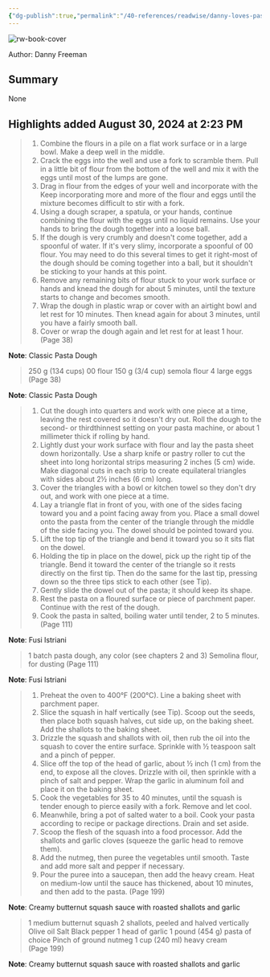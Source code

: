 ```yaml
---
{"dg-publish":true,"permalink":"/40-references/readwise/danny-loves-pasta/","tags":["rw/books"]}
---
```


![rw-book-cover](https://books.google.com/books/content?id=PNWOEAAAQBAJ&printsec=frontcover&img=1&zoom=5&source=public)
  
Author: Danny Freeman

## Summary

None

## Highlights added August 30, 2024 at 2:23 PM
>1. Combine the flours in a pile on a flat work surface or in a large bowl. Make a deep well in the middle.
>2. Crack the eggs into the well and use a fork to scramble them. Pull in a little bit of flour from the bottom of the well and mix it with the eggs until most of the lumps are gone.
>3. Drag in flour from the edges of your well and incorporate with the Keep incorporating more and more of the flour and eggs until the mixture becomes difficult to stir with a fork.
>4. Using a dough scraper, a spatula, or your hands, continue combining the flour with the eggs until no liquid remains. Use your hands to bring the dough together into a loose ball.
>5. If the dough is very crumbly and doesn't come together, add a spoonful of water. If it's very slimy, incorporate a spoonful of 00 flour. You may need to do this several times to get it right-most of the dough should be coming together into a ball, but it shouldn't be sticking to your hands at this point.
>6. Remove any remaining bits of flour stuck to your work surface or hands and knead the dough for about 5 minutes, until the texture starts to change and becomes smooth.
>7. Wrap the dough in plastic wrap or cover with an airtight bowl and let rest for 10 minutes. Then knead again for about 3 minutes, until you have a fairly smooth ball.
>8. Cover or wrap the dough again and let rest for at least 1 hour. (Page 38)

**Note**: 
Classic Pasta Dough

>250 g (134 cups) 00 flour
>150 g (3/4 cup) semola flour
>4 large eggs (Page 38)

**Note**: 
Classic Pasta Dough

>1. Cut the dough into quarters and work with one piece at a time, leaving the rest covered so it doesn't dry out. Roll the dough to the second- or thirdthinnest setting on your pasta machine, or about 1 millimeter thick if rolling by hand.
>2. Lightly dust your work surface with flour and lay the pasta sheet down horizontally. Use a sharp knife or pastry roller to cut the sheet into long horizontal strips measuring 2 inches (5 cm) wide. Make diagonal cuts in each strip to create equilateral triangles with sides about 2½ inches (6 cm) long.
>3. Cover the triangles with a bowl or kitchen towel so they don't dry out, and work with one piece at a time.
>4. Lay a triangle flat in front of you, with one of the sides facing toward you and a point facing away from you. Place a small dowel onto the pasta from the center of the triangle through the middle of the side facing you. The dowel should be pointed toward you.
>5. Lift the top tip of the triangle and bend it toward you so it sits flat on the dowel.
>6. Holding the tip in place on the dowel, pick up the right tip of the triangle.
>Bend it toward the center of the triangle so it rests directly on the first tip.
>Then do the same for the last tip, pressing down so the three tips stick to each other (see Tip).
>7. Gently slide the dowel out of the pasta; it should keep its shape.
>8. Rest the pasta on a floured surface or piece of parchment paper. Continue with the rest of the dough.
>9. Cook the pasta in salted, boiling water until tender, 2 to 5 minutes. (Page 111)

**Note**: 
Fusi Istriani

>1 batch pasta dough, any color (see chapters 2 and 3)
>Semolina flour, for dusting (Page 111)

**Note**: 
Fusi Istriani

>1. Preheat the oven to 400°F (200°C). Line a baking sheet with parchment paper.
>2. Slice the squash in half vertically (see Tip). Scoop out the seeds, then place both squash halves, cut side up, on the baking sheet. Add the shallots to the baking sheet.
>3. Drizzle the squash and shallots with oil, then rub the oil into the squash to cover the entire surface. Sprinkle with ½ teaspoon salt and a pinch of pepper.
>4. Slice off the top of the head of garlic, about ½ inch (1 cm) from the end, to expose all the cloves. Drizzle with oil, then sprinkle with a pinch of salt and pepper. Wrap the garlic in aluminum foil and place it on the baking sheet.
>5. Cook the vegetables for 35 to 40 minutes, until the squash is tender enough to pierce easily with a fork. Remove and let cool.
>6. Meanwhile, bring a pot of salted water to a boil. Cook your pasta according to recipe or package directions. Drain and set aside.
>7. Scoop the flesh of the squash into a food processor. Add the shallots and garlic cloves (squeeze the garlic head to remove them).
>8. Add the nutmeg, then puree the vegetables until smooth. Taste and add more salt and pepper if necessary.
>9. Pour the puree into a saucepan, then add the heavy cream. Heat on medium-low until the sauce has thickened, about 10 minutes, and then add to the pasta. (Page 199)

**Note**: 
Creamy butternut squash sauce with roasted shallots and garlic

>1 medium butternut squash 
>2 shallots, peeled and halved vertically Olive oil
>Salt 
>Black pepper
>1 head of garlic 
>1 pound (454 g) pasta of choice
>Pinch of ground nutmeg 
>1 cup (240 ml) heavy cream (Page 199)

**Note**: 
Creamy butternut squash sauce with roasted shallots and garlic

